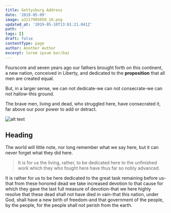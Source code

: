 ```yaml
---
title: Gettysburg Address
date: '2019-05-09'
image: a3217995050_10.png
updated_at: '2019-05-10T13:01:21.041Z'
path: ''
tags: []
draft: false
contentType: page
author: Another Author
excerpt: lorem ipsum bar/baz
---
```

Fourscore and seven years ago our fathers brought forth on this continent, a new nation, conceived in Liberty, and dedicated to the **proposition** that all men are created equal.

But, in a larger sense, we can not dedicate\-we can not consecrate\-we can not hallow\-this ground.

The brave men, living and dead, who struggled here, have consecrated it, far above our poor power to add or detract. 

![alt text](img/testimg-cover.jpg)


## Heading

The world will little note, nor long remember what we say here, but it can never forget what they did here. 

> It is for us the living, rather, to be dedicated here to the unfinished work which they who fought here have thus far so nobly advanced.  

It is rather for us to be here dedicated to the great task remaining before us\-that from these honored dead we take increased devotion to that cause for which they gave the last full measure of devotion\-that we here highly resolve that these dead shall not have died in vain\-that this nation, under God, shall have a new birth of freedom\-and that government of the people, by the people, for the people shall not perish from the earth.
